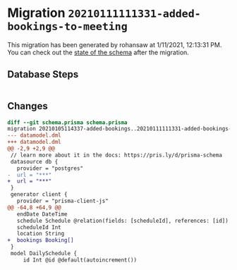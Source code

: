# Migration `20210111111331-added-bookings-to-meeting`

This migration has been generated by rohansaw at 1/11/2021, 12:13:31 PM.
You can check out the [state of the schema](./schema.prisma) after the migration.

## Database Steps

```sql

```

## Changes

```diff
diff --git schema.prisma schema.prisma
migration 20210105114337-added-bookings..20210111111331-added-bookings-to-meeting
--- datamodel.dml
+++ datamodel.dml
@@ -2,9 +2,9 @@
 // learn more about it in the docs: https://pris.ly/d/prisma-schema
 datasource db {
   provider = "postgres"
-  url = "***"
+  url = "***"
 }
 generator client {
   provider = "prisma-client-js"
@@ -64,8 +64,9 @@
   endDate DateTime
   schedule Schedule @relation(fields: [scheduleId], references: [id])
   scheduleId Int
   location String
+  bookings Booking[]
 }
 model DailySchedule {
     id Int @id @default(autoincrement())
```


